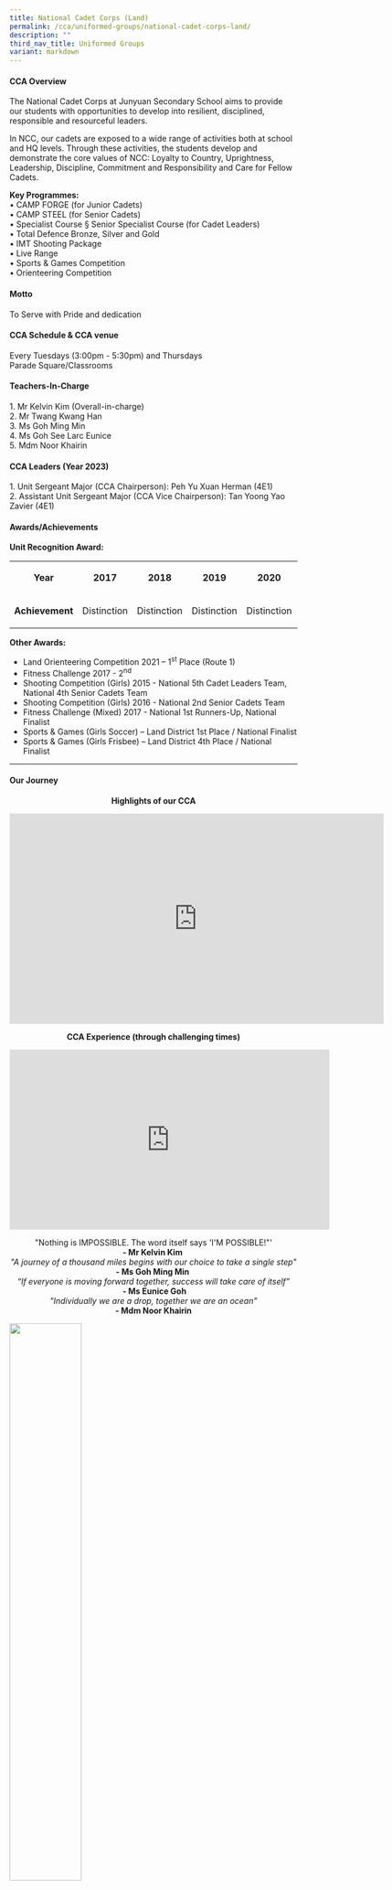 ```yaml
---
title: National Cadet Corps (Land)
permalink: /cca/uniformed-groups/national-cadet-corps-land/
description: ""
third_nav_title: Uniformed Groups
variant: markdown
---
```

<h4><strong>CCA Overview</strong></h4>
<p>The National Cadet Corps at Junyuan Secondary School aims to provide our students with opportunities to develop into resilient, disciplined, responsible and resourceful leaders.</p>

<p>In NCC, our cadets are exposed to a wide range of activities both at school and HQ levels. Through these activities, the students develop and demonstrate the core values of NCC: Loyalty to Country, Uprightness, Leadership, Discipline, Commitment and Responsibility and Care for Fellow Cadets. 
	
<strong>Key Programmes: </strong><br>
•	CAMP FORGE (for Junior Cadets) <br>
•	CAMP STEEL (for Senior Cadets) <br>
•	Specialist Course § Senior Specialist Course (for Cadet Leaders) <br>
•	Total Defence Bronze, Silver and Gold <br>
•	IMT Shooting Package <br>
•	Live Range <br>
•	Sports &amp; Games Competition <br>
•	Orienteering Competition</p>
<h4><strong>Motto</strong></h4>
<p>To Serve with Pride and dedication</p>
<h4><strong>CCA Schedule &amp; CCA venue</strong></h4>
<p>Every Tuesdays (3:00pm - 5:30pm) and Thursdays<br>Parade Square/Classrooms</p>
<h4><strong>Teachers-In-Charge</strong></h4>
<p>1. Mr Kelvin Kim (Overall-in-charge)<br>2. Mr Twang Kwang Han<br>3. Ms Goh Ming Min<br>4. Ms Goh See Larc Eunice<br>5. Mdm Noor Khairin</p>
<h4><strong>CCA Leaders (Year 2023)</strong></h4>
<p>1. Unit Sergeant Major (CCA Chairperson): Peh Yu Xuan Herman (4E1)<br>2. Assistant Unit Sergeant Major (CCA Vice Chairperson): Tan Yoong Yao Zavier (4E1)</p>
<h4><strong>Awards/Achievements</strong></h4>
<p><strong>Unit Recognition Award:<br></strong></p>
<table>
<tbody>
<tr>
<td style="text-align: center;" width="89">
<p><strong>Year</strong></p>
</td>
<td style="text-align: center;" width="89">
<p><strong>2017</strong></p>
</td>
<td style="text-align: center;" width="89">
<p><strong>2018</strong></p>
</td>
<td style="text-align: center;" width="89">
<p><strong>2019</strong></p>
</td>
<td style="text-align: center;" width="89">
<p><strong>2020</strong></p>
</td>
<td style="text-align: center;" width="89">
<p><strong>2021</strong></p>
</td>
<td style="text-align: center;" width="89">
<p><strong>2022</strong></p>
</td>
</tr>
<tr>
<td style="text-align: center;" width="89">
<p><strong>Achievement</strong></p>
</td>
<td style="text-align: center;" width="89">
<p>Distinction</p>
</td>
<td style="text-align: center;" width="89">
<p>Distinction</p>
</td>
<td style="text-align: center;" width="89">
<p>Distinction</p>
</td>
<td style="text-align: center;" width="89">
<p>Distinction</p>
</td>
<td style="text-align: center;" width="89">
<p>Distinction</p>
</td>
<td style="text-align: center;" width="89">
<p>Distinction</p>
</td>
</tr>
</tbody>
</table>
<p><strong>Other Awards:</strong></p>
<ul>
<li>Land Orienteering Competition 2021 – 1<sup>st</sup>&nbsp;Place (Route 1)</li>
<li>Fitness Challenge 2017 - 2<sup>nd</sup></li>
<li>Shooting Competition (Girls) 2015 - National 5th Cadet Leaders Team, National 4th Senior Cadets Team</li>
<li>Shooting Competition (Girls) 2016 - National 2nd Senior Cadets Team</li>
<li>Fitness Challenge (Mixed) 2017 - National 1st Runners-Up, National Finalist</li>
<li>Sports &amp; Games (Girls Soccer) – Land District 1st Place / National Finalist</li>
<li>Sports &amp; Games (Girls Frisbee) – Land District 4th Place / National Finalist</li>
</ul>
<hr>
<h4><strong>Our Journey</strong></h4>
<p style="text-align: center;"><strong>Highlights of our CCA</strong></p>
<iframe width="655" height="368" src="https://www.youtube.com/embed/MvG9RjIqwrc" title="JYSS NCC 2021" frameborder="0" allow="accelerometer; autoplay; clipboard-write; encrypted-media; gyroscope; picture-in-picture; web-share" allowfullscreen=""></iframe>
<p style="text-align: center;"><strong>CCA Experience (through challenging times)</strong></p>
<iframe width="560" height="315" src="https://www.youtube.com/embed/gnGSCl44Y-o" title="NCC (challenge during covid)" frameborder="0" allow="accelerometer; autoplay; clipboard-write; encrypted-media; gyroscope; picture-in-picture; web-share" allowfullscreen=""></iframe>
<p style="text-align: center;">"Nothing is IMPOSSIBLE. The word itself says 'I'M POSSIBLE!"'<br><strong>-&nbsp;Mr Kelvin Kim</strong><em><strong>&nbsp;</strong><br></em><em>"A journey of a thousand miles begins with our choice to take a single step"<br></em><strong>- Ms Goh Ming Min&nbsp;</strong><br><em>“If everyone is moving forward together, success will take care of itself”<br></em><strong>&nbsp;- Ms Eunice Goh</strong><br><em>"Individually we are a drop, together we are an ocean"<br></em><strong>- Mdm Noor Khairin</strong></p>
<img style="width: 50%;" src="/images/nccl1.jpg">
<p style="text-align: center;"><em>Sports Competition 2021</em></p>
<img style="width: 50%;" src="/images/nccl2.jpg">
<p style="text-align: center;"><em>NCC Day 2021</em></p>
<img style="width: 50%;" src="/images/nccl3.jpg">
<p style="text-align: center;"><em>Laser Tag Activity</em></p>
<img style="width: 50%;" src="/images/nccl4.jpg">
<p style="text-align: center;"><em>Airsoft Shooting Activity</em></p>
<hr><p>“People die if they’re killed.”<br><strong>- Herman (3E1, 2022)</strong></p>
<p>“Never let the odds keep you from doing what you know in your heart as you're meant to do.”<br><strong>- Zavier (3E1, 2022)</strong></p>
<p>“My journey as a NCC cadet was a rewarding experience. The experiences shaped me into who I am today and I will never forget the relationships and camaraderie forged with fellow cadets. NCC has provided me with many opportunities and it has helped me to step out of my comfort zone.”<br><strong>– Dex (4E1, 2021)</strong></p>
<p>“My journey as a NCC cadet was a rewarding experience. The experiences shaped me into who I am today and I will never forget the relationships and camaraderie forged with fellow cadets. NCC has provided me with many opportunities and it has helped me to step out of my comfort zone.”<br><strong>– Dex (4E1, 2021)</strong></p>
<p>“Through NCC, I’ve learnt the importance of teamwork and responsibility. I’ve opened up a lot more as there are always opportunities for me to lead and work with different people to archive a common goal.”<br><strong>- Ming Ern (4E4, 2021)</strong></p>
<p>“NCC has taught me on resilience. I persevere in face of challenges and it definitely feels great with what I have achieved at the end of the training.”<br><strong>– Syakirah (4E3, 2021)</strong></p>
<p>“NCC has given me numerous opportunities to step up and lead. I get to display values such self-discipline and initiative. NCC has also brought me closer to my fellow cadets, who slowly turned into my close friends today. Despite challenging trainings, it is encouraging and motivating when you realise that the motto, “Leave No Man Behind,” is actually what NCC is all about. No matter the challenge, nor the duration, we will always cross the finish line together!”<br><strong>– Irdina (4E4, 2021)</strong></p>
